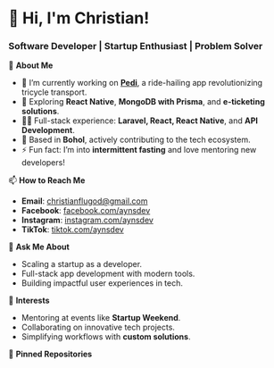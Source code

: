 # 👋 Hi, I'm Christian!  
### Software Developer | Startup Enthusiast | Problem Solver  

🚀 **About Me**  
- 🔭 I’m currently working on **[Pedi](https://pedi.ph)**, a ride-hailing app revolutionizing tricycle transport.  
- 🌱 Exploring **React Native**, **MongoDB with Prisma**, and **e-ticketing solutions**.  
- 👨‍💻 Full-stack experience: **Laravel, React, React Native**, and **API Development**.  
- 📍 Based in **Bohol**, actively contributing to the tech ecosystem.  
- ⚡ Fun fact: I’m into **intermittent fasting** and love mentoring new developers!

📫 **How to Reach Me**  
- **Email**: [christianflugod@gmail.com](mailto:christianflugod@gmail.com)  
- **Facebook**: [facebook.com/aynsdev](https://facebook.com/aynsdev)  
- **Instagram**: [instagram.com/aynsdev](https://instagram.com/aynsdev)  
- **TikTok**: [tiktok.com/aynsdev](https://tiktok.com/aynsdev)  

💬 **Ask Me About**  
- Scaling a startup as a developer.  
- Full-stack app development with modern tools.  
- Building impactful user experiences in tech.  

🌟 **Interests**  
- Mentoring at events like **Startup Weekend**.  
- Collaborating on innovative tech projects.  
- Simplifying workflows with **custom solutions**.  

📂 **Pinned Repositories**  

